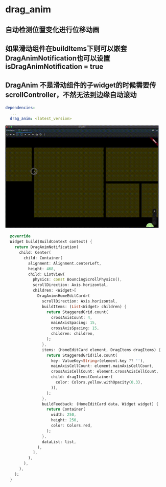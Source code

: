 # drag_anim
## 自动检测位置变化进行位移动画
## 如果滑动组件在buildItems下则可以嵌套DragAnimNotification也可以设置isDragAnimNotification = true
## DragAnim 不是滑动组件的子widget的时候需要传scrollController，不然无法到边缘自动滚动


```yaml
dependencies:
  ...
  drag_anim: <latest_version>
```

![Staired example][aligned_example]

```dart
  @override
  Widget build(BuildContext context) {
    return DragAnimNotification(
      child: Center(
        child: Container(
          alignment: Alignment.centerLeft,
          height: 468,
          child: ListView(
            physics: const BouncingScrollPhysics(),
            scrollDirection: Axis.horizontal,
            children: <Widget>[
              DragAnim<HomeEditCard>(
                scrollDirection: Axis.horizontal,
                buildItems: (List<Widget> children) {
                  return StaggeredGrid.count(
                    crossAxisCount: 4,
                    mainAxisSpacing: 15,
                    crossAxisSpacing: 15,
                    children: children,
                  );
                },
                items: (HomeEditCard element, DragItems dragItems) {
                  return StaggeredGridTile.count(
                    key: ValueKey<String>(element.key ?? ''),
                    mainAxisCellCount: element.mainAxisCellCount,
                    crossAxisCellCount: element.crossAxisCellCount,
                    child: dragItems(Container(
                      color: Colors.yellow.withOpacity(0.3),
                    )),
                  );
                },
                buildFeedback: (HomeEditCard data, Widget widget) {
                  return Container(
                    width: 250,
                    height: 250,
                    color: Colors.red,
                  );
                },
                dataList: list,
              ),
            ],
          ),
        ),
      ),
    );
  }
```

<!-- Links -->
[aligned_example]: https://raw.githubusercontent.com/qq1023308356/drag_anim/main/docs/images/123.gif